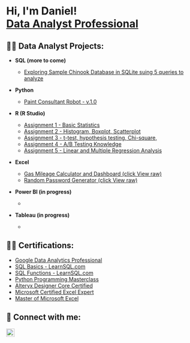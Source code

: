 <h1>Hi, I'm Daniel! <br/><a href="https://github.com/dyim11/Porfolio"> <a href="https://www.linkedin.com/in/yimdaniel/">Data Analyst Professional</a>

<h2>👨‍💻 Data Analyst Projects:</h2>

- <b>SQL (more to come)</b>
  - [Exploring Sample Chinook Database in SQLite suing 5 queries to analyze](https://github.com/dyim11/dyim11/blob/main/SQLite3%20-%20Chinook.xlsx)
- <b>Python</b>
  - [Paint Consultant Robot - v.1.0](https://github.com/dyim11/dyim11/blob/main/Paint%20Consultant%20Robot.docx)
- <b>R (R Studio)</b>
   - [Assignment 1 - Basic Statistics](https://github.com/dyim11/dyim11/blob/main/Assignment%201%20-%20Daniel%20Yim.pdf)
   - [Assignment 2 - Histogram, Boxplot, Scatterplot](https://github.com/dyim11/dyim11/blob/main/Assignment%202%20-%20Daniel%20Yim.pdf)
   - [Assignment 3 - t-test, hypothesis testing, Chi-square, ](https://github.com/dyim11/dyim11/blob/main/Assignment%203%20-%20Daniel%20Yim.pdf)
   - [Assignment 4 - A/B Testing Knowledge](https://github.com/dyim11/dyim11/blob/main/Assignment%204%20-%20Daniel%20Yim.docx)
   - [Assignment 5 - Linear and Multiple Regression Analysis](https://github.com/dyim11/dyim11/blob/main/Assignment%205%20-%20Daniel%20Yim.pdf)

- <b>Excel</b>
  - [Gas Mileage Calculator and Dashboard (click View raw)](https://github.com/dyim11/dyim11/blob/main/Gas%20Mileage.xlsx)
  - [Random Password Generator (click View raw)](https://github.com/dyim11/dyim11/blob/main/Gas%20Mileage.xlsx)

- <b>Power BI (in progress)</b>
  - [](https://github.com/dyim11/)

- <b>Tableau (in progress)</b>
  - [](https://github.com/dyim11/)

<h2>👨‍💻 Certifications:</h2>

-  [Google Data Analytics Professional](https://www.coursera.org/account/accomplishments/specialization/certificate/G2PDUC5SDVSQ)
-  [SQL Basics - LearnSQL.com](https://learnsql.com/files/course-certificate/IJbXbkLPgcUEGPDoooDXfHxhITzVifSsWfHCCJzd)
-  [SQL Functions - LearnSQL.com](https://learnsql.com/files/course-certificate/HigTrjdmwqZuRBgwdPcIXwBdntILXgnBdPQzmKWh)
-  [Python Programming Masterclass](https://udemy-certificate.s3.amazonaws.com/pdf/UC-59d47324-ded8-4ab0-b55e-924b341ada50.pdf)
-  [Alteryx Designer Core Certified](https://community.alteryx.com/t5/user/viewprofilepage/user-id/426306)
-  [Microsoft Certified Excel Expert](https://www.credly.com/badges/9f4a20fa-f702-4bc9-829f-4a10ff415731/linked_in)
-  [Master of Microsoft Excel](https://www.linkedin.com/learning/certificates/a3339dfdfc72f32e115924a7144e13d36cfd467fd5750e7118b77a1c2d756544?trk=backfilled_certificate)


<h2> 🤳 Connect with me:</h2>

[<img align="left" alt="JoshMadakor | LinkedIn" width="22px" src="https://cdn.jsdelivr.net/npm/simple-icons@v3/icons/linkedin.svg" />][linkedin]


[linkedin]: https://linkedin.com/in/yimdaniel/

<!--
**joshmadakor1/joshmadakor1** is a ✨ _special_ ✨ repository because its `README.md` (this file) appears on your GitHub profile.

Here are some ideas to get you started:

- 🔭 I’m currently working on ...
- 🌱 I’m currently learning ...
- 👯 I’m looking to collaborate on ...
- 🤔 I’m looking for help with ...
- 💬 Ask me about ...
- 📫 How to reach me: ...
- 😄 Pronouns: ...
- ⚡ Fun fact: ...
-->
